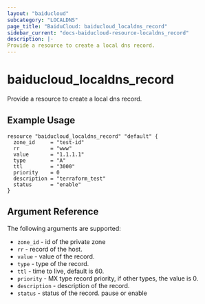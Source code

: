 ```yaml
---
layout: "baiducloud"
subcategory: "LOCALDNS"
page_title: "BaiduCloud: baiducloud_localdns_record"
sidebar_current: "docs-baiducloud-resource-localdns_record"
description: |-
Provide a resource to create a local dns record.
---
```


# baiducloud_localdns_record

Provide a resource to create a local dns record.

## Example Usage

```hcl
resource "baiducloud_localdns_record" "default" {
  zone_id     = "test-id"
  rr          = "www"
  value       = "1.1.1.1"
  type        = "A"
  ttl         = "3000"
  priority    = 0
  description = "terraform_test"
  status      = "enable"
}
```

## Argument Reference

The following arguments are supported:

* `zone_id` - id of the private zone
* `rr` - record of the host.
* `value` - value of the record.
* `type` - type of the record.
* `ttl` - time to live, default is 60.
* `priority` - MX type record priority, if other types, the value is 0.
* `description` - description of the record.
* `status` - status of the record. pause or enable

